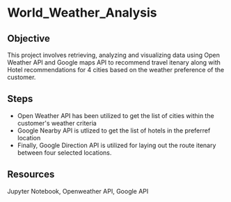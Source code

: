# World_Weather_Analysis
## Objective
This project involves retrieving, analyzing and visualizing data using Open Weather API and Google maps API to recommend travel itenary along with Hotel recommendations  for 4 cities based on the weather preference of the customer.

## Steps
* Open Weather API has been utilized to get the list of cities within the customer's weather criteria
* Google Nearby API is utlized to get the list of hotels in the preferref location
* Finally, Google Direction API is utilized for laying out the route itenary between four selected locations.

## Resources
Jupyter Notebook, Openweather API, Google API 
